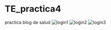 # TE_practica4
practica blog de salud
![login1](https://user-images.githubusercontent.com/65789503/84214323-0dfebe80-aa91-11ea-8e15-0aad0e0f4cd8.jpg)
![login2](https://user-images.githubusercontent.com/65789503/84214500-88c7d980-aa91-11ea-9e6c-8dc4ad95369e.jpg)
![login3](https://user-images.githubusercontent.com/65789503/84214550-abf28900-aa91-11ea-8855-c50047e45089.jpg)


